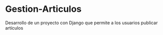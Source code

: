 # Gestion-Articulos
Desarrollo de un proyecto con Django que permite a los usuarios publicar artículos
